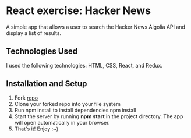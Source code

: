 # React exercise: Hacker News
A simple app that allows a user to search the Hacker News Algolia API and display a list of results.

## Technologies Used
I used the following technologies: HTML, CSS, React, and Redux.

## Installation and Setup
1. Fork [repo](https://github.com/amberkhan1028/react-exercise.git)
2. Clone your forked repo into your file system
3. Run npm install to install dependencies npm install
4. Start the server by running  **npm start** in the project directory. The app will open automatically in your browser. 
5. That's it! Enjoy :~)
